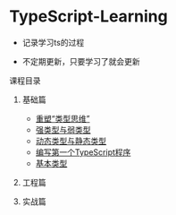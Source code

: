 # TypeScript-Learning

* 记录学习ts的过程

* 不定期更新，只要学习了就会更新

课程目录

1. 基础篇
    * [重塑“类型思维”](./01-基础篇/01-重塑“类型思维”/重塑“类型思维”.md)
    * [强类型与弱类型](./01-基础篇/02-类型基础-强类型与弱类型/强类型与弱类型.md)
    * [动态类型与静态类型](./01-基础篇/03-类型基础-动态类型与静态类型/类型基础-动态类型与静态类型.md)
    * [编写第一个TypeScript程序](./01-基础篇/04-编写第一个TypeScript程序/编写第一个TypeScript程序.md)
    * [基本类型](./01-基础篇/05-基本类型/基本类型.md)
    
2. 工程篇

3. 实战篇

